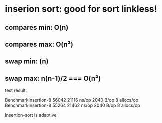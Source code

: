 
# inserion sort: good for sort linkless!
## compares min: O(n)
## compares max: O(n²)
## swap min: (n)
## swap max: n(n-1)/2 === O(n²)

test result:

BenchmarkInsertion-8   	   56042	     21116 ns/op	    2040 B/op	       8 allocs/op
BenchmarkInsertion-8   	   55264	     21462 ns/op	    2040 B/op	       8 allocs/op


insertion-sort is adaptive